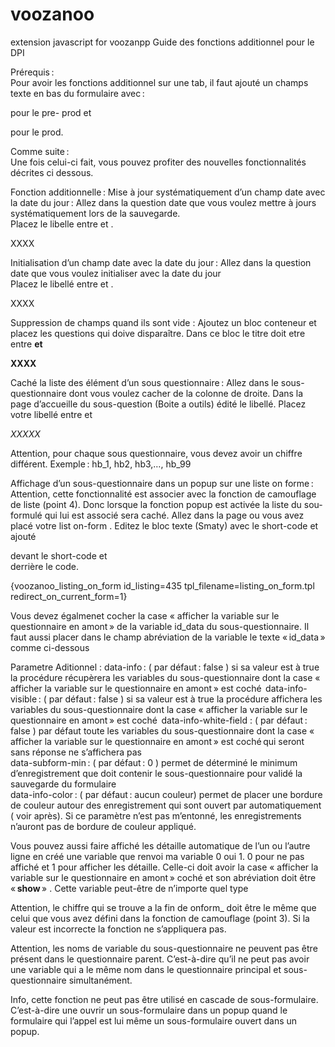 # voozanoo
extension javascript for voozanpp
Guide des fonctions additionnel pour le DPI 
 
Prérequis :  
Pour avoir les fonctions additionnel sur une tab, il faut ajouté un champs texte en bas du formulaire avec : 
<script src="https://www.dropbox.com/s/sc5k6k4rx4bex83/preprod.custom.js?dl=1"></script> 
pour le pre- prod et 
<script src="https://www.dropbox.com/s/jjlgmue97ilwf4n/custom.js?dl=1"></script> 
pour le prod. 
 
Comme suite :  
Une fois celui-ci fait, vous pouvez profiter des nouvelles fonctionnalités décrites ci dessous.  
 
Fonction additionnelle : 
Mise à jour systématiquement d’un champ date avec la date du jour : 
Allez dans la question date que vous voulez mettre à jours systématiquement lors de la sauvegarde.  
Placez le libelle entre  <span class='dua'> et  </span>. 
 
 
<span class='dua'>XXXX</span> 
 
 
 
 
 
Initialisation d’un champ date avec la date du jour : 
Allez dans la question date que vous voulez initialiser avec la date du jour   
Placez le libellé entre  <span class='du'> et  </span>. 
 
 
<span class='du'>XXXX</span> 
 
 
 
 
Suppression de champs quand ils sont vide : 
Ajoutez un bloc conteneur et placez les questions qui doive disparaître. Dans ce bloc le titre doit etre entre <b class='hide_white'> et </b> 
 
 
<b class='hide_white'>XXXX</b> 
 
 
 
 
Caché la liste des élément d’un sous questionnaire : 
Allez dans le sous-questionnaire dont vous voulez cacher de la colonne de droite. 
Dans la page d’accueille du sous-question (Boite a outils) édité le libellé. 
Placez votre libellé entre <span id='hide_block_1'> et </span> 
 
 
<i id='hb_1'>XXXXX</i> 
 
 
Attention, pour chaque sous questionnaire, vous devez avoir un chiffre différent. Exemple : hb_1, hb2, hb3,…, hb_99 
 
 
 
Affichage d’un sous-questionnaire dans un popup sur une liste on forme : 
Attention, cette fonctionnalité est associer avec la fonction de camouflage de liste (point 4). Donc lorsque la fonction popup est activée la liste du sou-formulé qui lui est associé sera caché. 
Allez dans la page ou vous avez placé votre list on-form . 
Editez le bloc texte (Smaty) avec le short-code  et ajouté  <div id="onform_1"> devant le short-code et  </div> derrière le code. 
 
 
<div id="onform_2" data-info="true" data-info-visible="false" data-info-white-field="false"  data-subform-min="1">{voozanoo_listing_on_form id_listing=435 tpl_filename=listing_on_form.tpl redirect_on_current_form=1}</div> 
 
 
 
 
Vous devez égalmenet cocher la case « afficher la variable sur le questionnaire en amont » de la variable id_data du sous-questionnaire. Il faut aussi placer dans le champ abréviation de la variable le texte « id_data » comme ci-dessous 
 
 
 
 
 
 
Parametre Aditionnel : 
data-info : ( par défaut : false ) si sa valeur est à true la procédure récupèrera les variables du sous-questionnaire dont la case « afficher la variable sur le questionnaire en amont » est coché  
data-info-visible : ( par défaut : false ) si sa valeur est à true la procédure affichera les variables du sous-questionnaire dont la case « afficher la variable sur le questionnaire en amont » est coché  
data-info-white-field : ( par défaut : false ) par défaut toute les variables du sous-questionnaire dont la case « afficher la variable sur le questionnaire en amont » est coché qui seront sans réponse ne s’affichera pas   
data-subform-min : ( par défaut : 0 ) permet de déterminé le minimum d’enregistrement que doit contenir le sous-questionnaire pour validé la sauvegarde du formulaire  
data-info-color : ( par défaut : aucun couleur) permet de placer une bordure de couleur autour des enregistrement qui sont ouvert par automatiquement ( voir après). Si ce paramètre n’est pas m’entonné, les enregistrements n’auront pas de bordure de couleur appliqué. 
 
Vous pouvez aussi faire affiché les détaille automatique de l’un ou l’autre ligne en créé une variable que renvoi ma variable 0 oui 1. 0 pour ne pas affiché et 1 pour afficher les détaille. Celle-ci doit avoir la case « afficher la variable sur le questionnaire en amont » coché et son abréviation doit être « **show** » . Cette variable peut-être de n’importe quel type 
 
 
 
Attention, le chiffre  qui se trouve a la fin de onform_ doit être le même que celui que vous avez défini dans la fonction  de camouflage  (point 3). Si la valeur est incorrecte la fonction ne s’appliquera pas. 
 
Attention, les noms de variable du sous-questionnaire ne peuvent pas être présent dans le questionnaire parent. C’est-à-dire qu’il ne peut pas avoir une variable qui a le même nom dans le questionnaire principal et sous-questionnaire simultanément. 
  
 
 Info, cette fonction ne peut pas être utilisé en cascade de sous-formulaire. C’est-à-dire une ouvrir un sous-formulaire dans un popup quand le formulaire qui l’appel est lui même un sous-formulaire ouvert dans un popup. 
 
